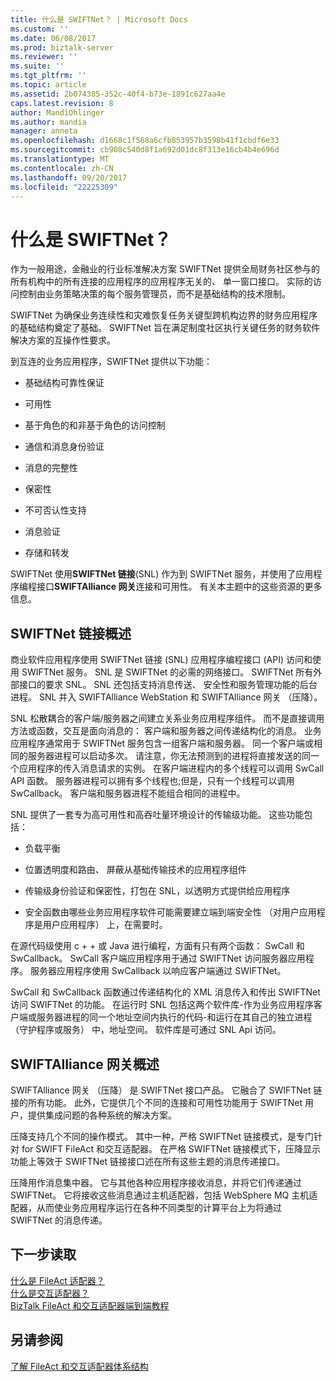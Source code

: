 ```yaml
---
title: 什么是 SWIFTNet？ | Microsoft Docs
ms.custom: ''
ms.date: 06/08/2017
ms.prod: biztalk-server
ms.reviewer: ''
ms.suite: ''
ms.tgt_pltfrm: ''
ms.topic: article
ms.assetid: 2b074385-352c-40f4-b73e-1891c627aa4e
caps.latest.revision: 8
author: MandiOhlinger
ms.author: mandia
manager: anneta
ms.openlocfilehash: d1668c1f568a6cfb853957b3598b41f1cbdf6e33
ms.sourcegitcommit: cb908c540d8f1a692d01dc8f313e16cb4b4e696d
ms.translationtype: MT
ms.contentlocale: zh-CN
ms.lasthandoff: 09/20/2017
ms.locfileid: "22225309"
---
```

# <a name="what-is-swiftnet"></a>什么是 SWIFTNet？
作为一般用途，金融业的行业标准解决方案 SWIFTNet 提供全局财务社区参与的所有机构中的所有连接的应用程序的应用程序无关的、 单一窗口接口。 实际的访问控制由业务策略决策的每个服务管理员，而不是基础结构的技术限制。  
  
 SWIFTNet 为确保业务连续性和灾难恢复任务关键型跨机构边界的财务应用程序的基础结构奠定了基础。 SWIFTNet 旨在满足制度社区执行关键任务的财务软件解决方案的互操作性要求。  
  
 到互连的业务应用程序，SWIFTNet 提供以下功能：  
  
-   基础结构可靠性保证  
  
-   可用性  
  
-   基于角色的和非基于角色的访问控制  
  
-   通信和消息身份验证  
  
-   消息的完整性  
  
-   保密性  
  
-   不可否认性支持  
  
-   消息验证  
  
-   存储和转发  

SWIFTNet 使用**SWIFTNet 链接**(SNL) 作为到 SWIFTNet 服务，并使用了应用程序编程接口**SWIFTAlliance 网关**连接和可用性。 有关本主题中的这些资源的更多信息。

## <a name="swiftnet-link-overview"></a>SWIFTNet 链接概述

商业软件应用程序使用 SWIFTNet 链接 (SNL) 应用程序编程接口 (API) 访问和使用 SWIFTNet 服务。 SNL 是 SWIFTNet 的必需的网络接口。 SWIFTNet 所有外部接口的要求 SNL。 SNL 还包括支持消息传送、 安全性和服务管理功能的后台进程。 SNL 并入 SWIFTAlliance WebStation 和 SWIFTAlliance 网关 （压降）。  
  
 SNL 松散耦合的客户端/服务器之间建立关系业务应用程序组件。 而不是直接调用方法或函数，交互是面向消息的： 客户端和服务器之间传递结构化的消息。 业务应用程序通常用于 SWIFTNet 服务包含一组客户端和服务器。 同一个客户端或相同的服务器进程可以启动多次。 请注意，你无法预测到的进程将直接发送的同一个应用程序的传入消息请求的实例。 在客户端进程内的多个线程可以调用 SwCall API 函数。 服务器进程可以拥有多个线程也;但是，只有一个线程可以调用 SwCallback。 客户端和服务器进程不能组合相同的进程中。  
  
 SNL 提供了一套专为高可用性和高吞吐量环境设计的传输级功能。 这些功能包括：  
  
-   负载平衡  
  
-   位置透明度和路由、 屏蔽从基础传输技术的应用程序组件  
  
-   传输级身份验证和保密性，打包在 SNL，以透明方式提供给应用程序  
  
-   安全函数由哪些业务应用程序软件可能需要建立端到端安全性 （对用户应用程序是用户应用程序） 上，在需要时。  
  
 在源代码级使用 c + + 或 Java 进行编程，方面有只有两个函数： SwCall 和 SwCallback。 SwCall 客户端应用程序用于通过 SWIFTNet 访问服务器应用程序。 服务器应用程序使用 SwCallback 以响应客户端通过 SWIFTNet。  
  
 SwCall 和 SwCallback 函数通过传递结构化的 XML 消息传入和传出 SWIFTNet 访问 SWIFTNet 的功能。 在运行时 SNL 包括这两个软件库-作为业务应用程序客户端或服务器进程的同一个地址空间内执行的代码-和运行在其自己的独立进程 （守护程序或服务） 中，地址空间。 软件库是可通过 SNL Api 访问。  

## <a name="swiftalliance-gateway-overview"></a>SWIFTAlliance 网关概述
  
SWIFTAlliance 网关 （压降） 是 SWIFTNet 接口产品。 它融合了 SWIFTNet 链接的所有功能。 此外，它提供几个不同的连接和可用性功能用于 SWIFTNet 用户，提供集成问题的各种系统的解决方案。  
  
 压降支持几个不同的操作模式。 其中一种，严格 SWIFTNet 链接模式，是专门针对 for SWIFT FileAct 和交互适配器。 在严格 SWIFTNet 链接模式下，压降显示功能上等效于 SWIFTNet 链接接口述在所有这些主题的消息传递接口。  
  
 压降用作消息集中器。 它与其他各种应用程序接收消息，并将它们传递通过 SWIFTNet。 它将接收这些消息通过主机适配器，包括 WebSphere MQ 主机适配器，从而使业务应用程序运行在各种不同类型的计算平台上为将通过 SWIFTNet 的消息传递。  
 
 ## <a name="next-reading"></a>下一步读取
 
 [什么是 FileAct 适配器？](../../adapters-and-accelerators/fileact-interact/what-is-the-fileact-adapter.md)  
 [什么是交互适配器？](../../adapters-and-accelerators/fileact-interact/what-is-the-interact-adapter.md)  
 [BizTalk FileAct 和交互适配器端到端教程](../../adapters-and-accelerators/fileact-interact/biztalk-fileact-and-interact-adapters-end-to-end-tutorial.md)
 
 ## <a name="see-also"></a>另请参阅
 [了解 FileAct 和交互适配器体系结构](../../adapters-and-accelerators/fileact-interact/understanding-fileact-and-interact-adapter-architecture.md)